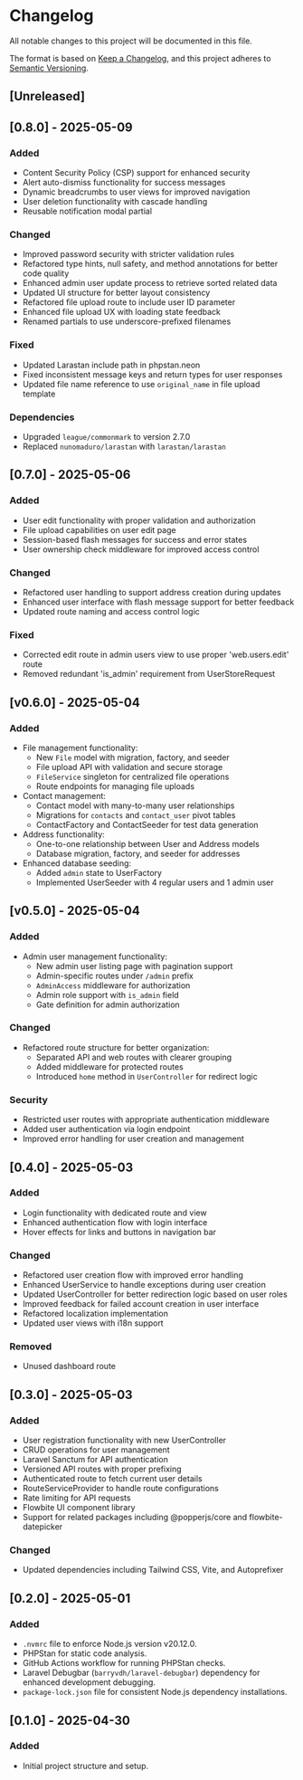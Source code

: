 # Changelog

All notable changes to this project will be documented in this file.

The format is based on [Keep a Changelog](https://keepachangelog.com/en/1.1.0/), and this project adheres to [Semantic Versioning](https://semver.org/en/2.0.0/).

## [Unreleased]

## [0.8.0] - 2025-05-09

### Added
- Content Security Policy (CSP) support for enhanced security
- Alert auto-dismiss functionality for success messages
- Dynamic breadcrumbs to user views for improved navigation
- User deletion functionality with cascade handling
- Reusable notification modal partial

### Changed
- Improved password security with stricter validation rules
- Refactored type hints, null safety, and method annotations for better code quality
- Enhanced admin user update process to retrieve sorted related data
- Updated UI structure for better layout consistency
- Refactored file upload route to include user ID parameter
- Enhanced file upload UX with loading state feedback
- Renamed partials to use underscore-prefixed filenames

### Fixed
- Updated Larastan include path in phpstan.neon
- Fixed inconsistent message keys and return types for user responses
- Updated file name reference to use `original_name` in file upload template

### Dependencies
- Upgraded `league/commonmark` to version 2.7.0
- Replaced `nunomaduro/larastan` with `larastan/larastan`

## [0.7.0] - 2025-05-06

### Added
- User edit functionality with proper validation and authorization
- File upload capabilities on user edit page
- Session-based flash messages for success and error states
- User ownership check middleware for improved access control

### Changed
- Refactored user handling to support address creation during updates
- Enhanced user interface with flash message support for better feedback
- Updated route naming and access control logic

### Fixed
- Corrected edit route in admin users view to use proper 'web.users.edit' route
- Removed redundant 'is_admin' requirement from UserStoreRequest

## [v0.6.0] - 2025-05-04

### Added
- File management functionality:
  - New `File` model with migration, factory, and seeder
  - File upload API with validation and secure storage
  - `FileService` singleton for centralized file operations
  - Route endpoints for managing file uploads
- Contact management:
  - Contact model with many-to-many user relationships
  - Migrations for `contacts` and `contact_user` pivot tables
  - ContactFactory and ContactSeeder for test data generation
- Address functionality:
  - One-to-one relationship between User and Address models
  - Database migration, factory, and seeder for addresses
- Enhanced database seeding:
  - Added `admin` state to UserFactory
  - Implemented UserSeeder with 4 regular users and 1 admin user

## [v0.5.0] - 2025-05-04

### Added
- Admin user management functionality:
    - New admin user listing page with pagination support
    - Admin-specific routes under `/admin` prefix
    - `AdminAccess` middleware for authorization
    - Admin role support with `is_admin` field
    - Gate definition for admin authorization

### Changed
- Refactored route structure for better organization:
    - Separated API and web routes with clearer grouping
    - Added middleware for protected routes
    - Introduced `home` method in `UserController` for redirect logic

### Security
- Restricted user routes with appropriate authentication middleware
- Added user authentication via login endpoint
- Improved error handling for user creation and management

## [0.4.0] - 2025-05-03

### Added
- Login functionality with dedicated route and view
- Enhanced authentication flow with login interface
- Hover effects for links and buttons in navigation bar

### Changed
- Refactored user creation flow with improved error handling
- Enhanced UserService to handle exceptions during user creation
- Updated UserController for better redirection logic based on user roles
- Improved feedback for failed account creation in user interface
- Refactored localization implementation
- Updated user views with i18n support

### Removed
- Unused dashboard route

## [0.3.0] - 2025-05-03

### Added
- User registration functionality with new UserController
- CRUD operations for user management
- Laravel Sanctum for API authentication
- Versioned API routes with proper prefixing
- Authenticated route to fetch current user details
- RouteServiceProvider to handle route configurations
- Rate limiting for API requests
- Flowbite UI component library
- Support for related packages including @popperjs/core and flowbite-datepicker

### Changed
- Updated dependencies including Tailwind CSS, Vite, and Autoprefixer

## [0.2.0] - 2025-05-01

### Added
- `.nvmrc` file to enforce Node.js version v20.12.0.
- PHPStan for static code analysis.
- GitHub Actions workflow for running PHPStan checks.
- Laravel Debugbar (`barryvdh/laravel-debugbar`) dependency for enhanced development debugging.
- `package-lock.json` file for consistent Node.js dependency installations.

## [0.1.0] - 2025-04-30

### Added
- Initial project structure and setup.
